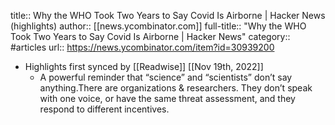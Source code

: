 title:: Why the WHO Took Two Years to Say Covid Is Airborne | Hacker News (highlights)
author:: [[news.ycombinator.com]]
full-title:: "Why the WHO Took Two Years to Say Covid Is Airborne | Hacker News"
category:: #articles
url:: https://news.ycombinator.com/item?id=30939200

- Highlights first synced by [[Readwise]] [[Nov 19th, 2022]]
	- A powerful reminder that “science” and “scientists” don’t say anything.There are organizations & researchers. They don’t speak with one voice, or have the same threat assessment, and they respond to different incentives.